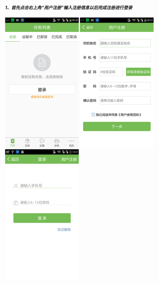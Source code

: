 ##### 1、首先点击右上角“用户注册”输入注册信息以后完成注册进行登录

![](/assets/登录.png)   ![](/assets/注册.png)   ![](/assets/登录2.png)

